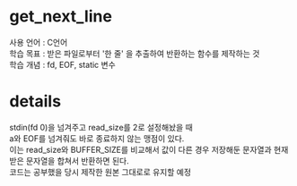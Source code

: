 # get_next_line
사용 언어 : C언어   
학습 목표 : 받은 파일로부터 '한 줄' 을 추출하여 반환하는 함수를 제작하는 것   
학습 개념 : fd, EOF, static 변수   

# details
stdin(fd 0)을 넘겨주고 read_size를 2로 설정해놨을 때  
a와 EOF를 넘겨줘도 바로 종료하지 않는 맹점이 있다.  
이는 read_size와 BUFFER_SIZE를 비교해서 값이 다른 경우 저장해둔 문자열과 현재 받은 문자열을 합쳐서 반환하면 된다.  
코드는 공부했을 당시 제작한 원본 그대로로 유지할 예정  
